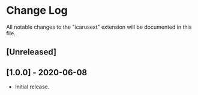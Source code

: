 # Change Log

All notable changes to the "icarusext" extension will be documented in this file.

## [Unreleased]

## [1.0.0] - 2020-06-08
- Initial release.